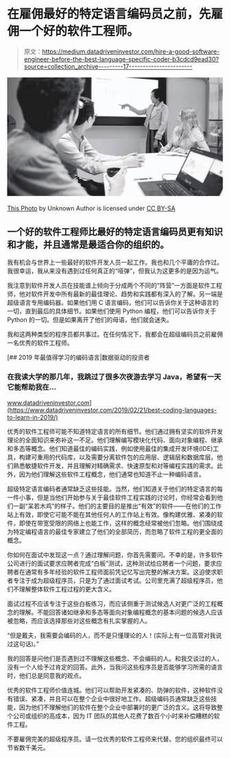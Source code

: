 # 在雇佣最好的特定语言编码员之前，先雇佣一个好的软件工程师。

> 原文：<https://medium.datadriveninvestor.com/hire-a-good-software-engineer-before-the-best-language-specific-coder-b3cdcd9ead30?source=collection_archive---------17----------------------->

![](img/8a175f52dd4b648b340c9831a030dc3d.png)

[This Photo](http://en.wikibooks.org/wiki/introduction_to_software_engineering/print_version) by Unknown Author is licensed under [CC BY-SA](https://creativecommons.org/licenses/by-sa/3.0/)

## 一个好的软件工程师比最好的特定语言编码员更有知识和才能，并且通常是最适合你的组织的。

我有机会与世界上一些最好的软件开发人员一起工作。我也和几个平庸的合作过。我很幸运，我从来没有遇到过任何真正的“哑弹”，但我认为这更多的是因为运气。

我注意到软件开发人员在技能谱上倾向于分成两个不同的“阵营”一方面是软件工程师，他对软件开发中所有最新的最佳理论、趋势和实践都有深入的了解。另一端是超级语言专用编码器。如果他们用 C 语言编码，他们可以告诉你关于这种语言的一切，直到最后的具体细节。如果他们使用 Python 编程，他们可以告诉你关于 Python 的一切。但是如果离开了他们的母语，他们就会迷失。

我和这两种类型的程序员都共事过。在任何情况下，我都会在超级编码员之前雇佣一名优秀的软件工程师。

[](https://www.datadriveninvestor.com/2019/02/21/best-coding-languages-to-learn-in-2019/) [## 2019 年最值得学习的编码语言|数据驱动的投资者

### 在我读大学的那几年，我跳过了很多次夜游去学习 Java，希望有一天它能帮助我在…

www.datadriveninvestor.com](https://www.datadriveninvestor.com/2019/02/21/best-coding-languages-to-learn-in-2019/) 

优秀的软件工程师可能不知道特定语言的所有细节。他们通过拥有坚实的软件开发理论的全面知识来弥补这一不足。他们理解编写模块化代码、面向对象编程、继承和多态等概念。他们知道最佳的编码实践，例如使用最佳的集成开发环境(IDE)工具，构建可重用的代码库，以及需要分离软件包的应用层、逻辑层和数据库层。他们熟悉敏捷软件开发，并且理解对精确需求、快速原型和对等编程实践的需求。此外，因为他们理解这些软件工程概念，他们通常也知道不止一种编码语言。

超级特定语言编码者通常缺乏这些技能。当然，他们知道关于他们的特定语言的每一件小事，但是当他们开始参与关于最佳软件工程实践的讨论时，你经常会看到他们一副“呆若木鸡”的样子。他们的主要目的是推出“有效”的软件——在他们的工作站上有效，即使它可能不能在其他任何人的工作站上有效。像构建优雅、紧凑的软件，即使在带宽受限的网络上也能工作，这样的概念经常被他们忽略。他们围绕成为特定编程语言的最佳专家建立了他们的全部简历，而忽略了软件工程的更全面的概念。

你如何在面试中发现这一点？通过理解问题，你首先需要问。不幸的是，许多软件公司进行的面试要求应聘者完成“白板”测试，这种测试给应聘者一个问题，要求应聘者在通常有多年经验的软件工程师面前凭记忆写出完整的解决方案。这迫使求职者专注于成为超级程序员，只是为了通过面试考试。公司里充满了超级程序员，他们不理解整体软件工程过程的更大含义。

面试过程不应该专注于这些白板练习，而应该侧重于测试候选人对更广泛的工程概念的理解。不能回答诸如继承和多态等面向对象编程概念的基本问题的候选人应该被忽略，而应该选择那些对这些概念有扎实掌握的人。

“但是戴夫，我需要会编码的人，而不是只懂理论的人！(实际上有一位高管对我说过这句话)。”

我的回答是问他们是否遇到过不理解这些概念、不会编码的人。和我交谈过的人，没有一个人给予过肯定的回答。此外，当我问这些程序员是否能够学习所需的语言时，他们总是同意我的观点。

优秀的软件工程师价值连城。他们可以帮助开发紧凑的、防弹的软件，这种软件没有错误、紧凑，并且可以在整个企业中很好地工作。超级编码员通常缺乏这些技能，因为他们不理解他们的软件在整个企业中部署时的更广泛的含义。这将导致整个公司或组织的高成本，因为 IT 团队的其他人花费了数百个小时来补偿糟糕的软件工程。

不要雇佣完美的超级程序员。请一位优秀的软件工程师来代替。您的组织最终可以节省数千美元。